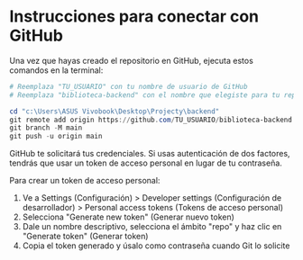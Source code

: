 # Instrucciones para conectar con GitHub

Una vez que hayas creado el repositorio en GitHub, ejecuta estos comandos en la terminal:

```powershell
# Reemplaza "TU_USUARIO" con tu nombre de usuario de GitHub
# Reemplaza "biblioteca-backend" con el nombre que elegiste para tu repositorio

cd "c:\Users\ASUS Vivobook\Desktop\Projecty\backend"
git remote add origin https://github.com/TU_USUARIO/biblioteca-backend.git
git branch -M main
git push -u origin main
```

GitHub te solicitará tus credenciales. Si usas autenticación de dos factores, tendrás que usar un token de acceso personal en lugar de tu contraseña.

Para crear un token de acceso personal:
1. Ve a Settings (Configuración) > Developer settings (Configuración de desarrollador) > Personal access tokens (Tokens de acceso personal)
2. Selecciona "Generate new token" (Generar nuevo token)
3. Dale un nombre descriptivo, selecciona el ámbito "repo" y haz clic en "Generate token" (Generar token)
4. Copia el token generado y úsalo como contraseña cuando Git lo solicite
